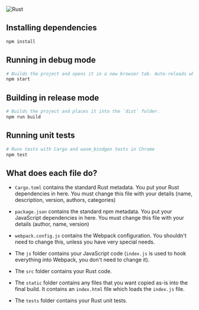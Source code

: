 ![Rust](https://github.com/at-tran/chip8-emulator/workflows/Rust/badge.svg)

## Installing dependencies

```sh
npm install
```

## Running in debug mode

```sh
# Builds the project and opens it in a new browser tab. Auto-reloads when the project changes.
npm start
```

## Building in release mode

```sh
# Builds the project and places it into the `dist` folder.
npm run build
```

## Running unit tests

```sh
# Runs tests with Cargo and wasm_bindgen tests in Chrome
npm test
```

## What does each file do?

* `Cargo.toml` contains the standard Rust metadata. You put your Rust dependencies in here. You must change this file with your details (name, description, version, authors, categories)

* `package.json` contains the standard npm metadata. You put your JavaScript dependencies in here. You must change this file with your details (author, name, version)

* `webpack.config.js` contains the Webpack configuration. You shouldn't need to change this, unless you have very special needs.

* The `js` folder contains your JavaScript code (`index.js` is used to hook everything into Webpack, you don't need to change it).

* The `src` folder contains your Rust code.

* The `static` folder contains any files that you want copied as-is into the final build. It contains an `index.html` file which loads the `index.js` file.

* The `tests` folder contains your Rust unit tests.
